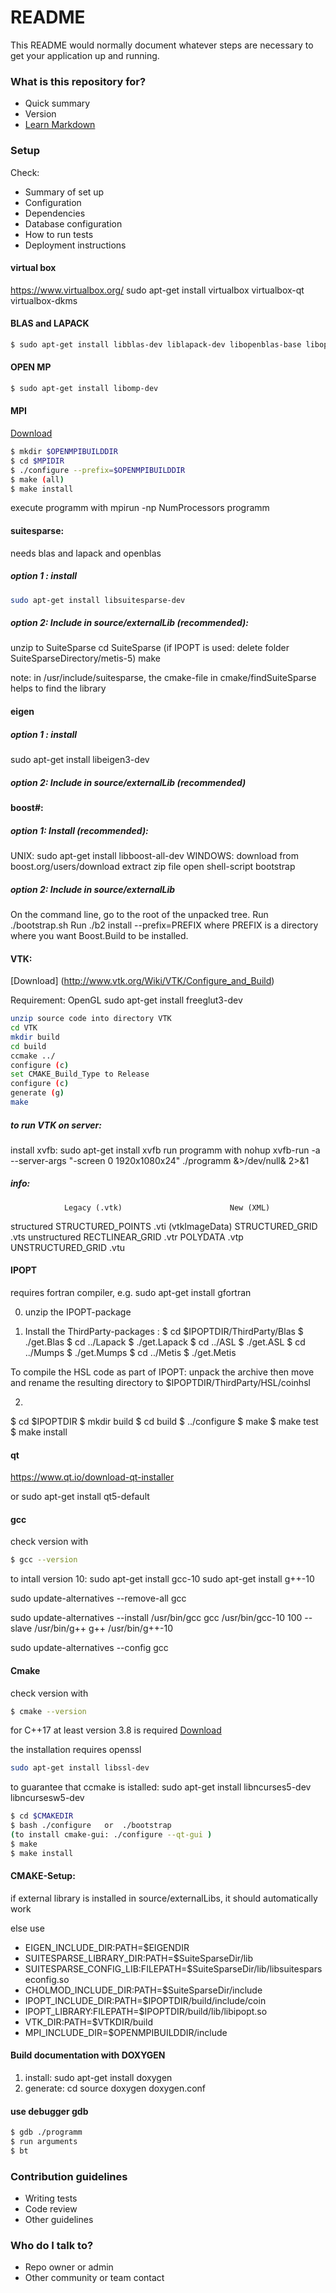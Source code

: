 # README #

This README would normally document whatever steps are necessary to get your application up and running.

### What is this repository for? ###

* Quick summary
* Version
* [Learn Markdown](https://bitbucket.org/tutorials/markdowndemo)

### Setup ###

Check:
* Summary of set up
* Configuration
* Dependencies
* Database configuration
* How to run tests
* Deployment instructions


#### virtual box ####
https://www.virtualbox.org/
sudo apt-get install virtualbox virtualbox-qt virtualbox-dkms

#### BLAS and LAPACK ####
```bash
$ sudo apt-get install libblas-dev liblapack-dev libopenblas-base libopenblas-dev
```

#### OPEN MP #####
```bash
$ sudo apt-get install libomp-dev
```


#### MPI ####

[Download](https://www.open-mpi.org/)

```bash
$ mkdir $OPENMPIBUILDDIR
$ cd $MPIDIR
$ ./configure --prefix=$OPENMPIBUILDDIR
$ make (all)
$ make install
```

execute programm with
mpirun -np NumProcessors programm



#### suitesparse: ####

needs blas and lapack and openblas

##### option 1 : install
```bash
sudo apt-get install libsuitesparse-dev
```

##### option 2: Include in source/externalLib (recommended):
unzip to SuiteSparse
cd SuiteSparse
(if IPOPT is used: delete folder SuiteSparseDirectory/metis-5)
make

note:
in /usr/include/suitesparse, the cmake-file in cmake/findSuiteSparse helps to find the library


#### eigen ####

##### option 1 : install
sudo apt-get install libeigen3-dev

##### option 2: Include in source/externalLib (recommended)


#### boost#: ####

##### option 1: Install (recommended): 
UNIX: sudo apt-get install libboost-all-dev
WINDOWS: 
download from boost.org/users/download
extract zip file
open shell-script bootstrap

##### option 2: Include in source/externalLib
On the command line, go to the root of the unpacked tree.
Run ./bootstrap.sh
Run ./b2 install --prefix=PREFIX where PREFIX is a directory where you want Boost.Build to be installed.


#### VTK: ####
[Download] (http://www.vtk.org/Wiki/VTK/Configure_and_Build)

Requirement: OpenGL
sudo apt-get install freeglut3-dev

```bash
unzip source code into directory VTK
cd VTK
mkdir build
cd build
ccmake ../
configure (c)
set CMAKE_Build_Type to Release
configure (c)
generate (g)
make
```

##### to run VTK on server:
install xvfb: sudo apt-get install xvfb
run programm with nohup xvfb-run -a --server-args "-screen 0 1920x1080x24" ./programm &>/dev/null& 2>&1 

##### info:
                Legacy (.vtk)                        New (XML)
structured      STRUCTURED_POINTS                    .vti (vtkImageData)
                STRUCTURED_GRID                      .vts
unstructured    RECTLINEAR_GRID                      .vtr
                POLYDATA                             .vtp
                UNSTRUCTURED_GRID                    .vtu


#### IPOPT  ####

requires fortran compiler, e.g. 
sudo apt-get install gfortran

0) unzip the IPOPT-package

1) Install the ThirdParty-packages :
$ cd $IPOPTDIR/ThirdParty/Blas
$ ./get.Blas
$ cd ../Lapack
$ ./get.Lapack
$ cd ../ASL
$ ./get.ASL 
$ cd ../Mumps
$ ./get.Mumps
$ cd ../Metis
$ ./get.Metis

To compile the HSL code as part of IPOPT: 
unpack the archive
then move and rename the resulting directory to $IPOPTDIR/ThirdParty/HSL/coinhsl

2) 
$ cd $IPOPTDIR
$ mkdir build
$ cd build
$ ../configure
$ make 
$ make test
$ make install


#### qt ####
https://www.qt.io/download-qt-installer

or
sudo apt-get install qt5-default

#### gcc #####

check version with

```bash
$ gcc --version
```
to intall version 10:
sudo apt-get install gcc-10
sudo apt-get install g++-10

sudo update-alternatives --remove-all gcc

sudo update-alternatives --install /usr/bin/gcc gcc /usr/bin/gcc-10 100 --slave /usr/bin/g++ g++ /usr/bin/g++-10

sudo update-alternatives --config gcc

#### Cmake ####

check version with

```bash
$ cmake --version
```

for C++17 at least version 3.8 is required
[Download](https://cmake.org/download/)

the installation requires openssl

```bash
sudo apt-get install libssl-dev
```

to guarantee that ccmake is istalled:
sudo apt-get install libncurses5-dev libncursesw5-dev

```bash
$ cd $CMAKEDIR
$ bash ./configure   or  ./bootstrap
(to install cmake-gui: ./configure --qt-gui )
$ make
$ make install
```


#### CMAKE-Setup: ####

if external library is installed in source/externalLibs, it should automatically work

else use

* EIGEN_INCLUDE_DIR:PATH=$EIGENDIR
* SUITESPARSE_LIBRARY_DIR:PATH=$SuiteSparseDir/lib
* SUITESPARSE_CONFIG_LIB:FILEPATH=$SuiteSparseDir/lib/libsuitesparseconfig.so
* CHOLMOD_INCLUDE_DIR:PATH=$SuiteSparseDir/include
* IPOPT_INCLUDE_DIR:PATH=$IPOPTDIR/build/include/coin
* IPOPT_LIBRARY:FILEPATH=$IPOPTDIR/build/lib/libipopt.so
* VTK_DIR:PATH=$VTKDIR/build
* MPI_INCLUDE_DIR=$OPENMPIBUILDDIR/include


#### Build documentation with DOXYGEN #### 

1) install:
sudo apt-get install doxygen 
2) generate:
cd source
doxygen doxygen.conf


#### use debugger gdb #### 

```bash
$ gdb ./programm 
$ run arguments
$ bt
```


### Contribution guidelines ###

* Writing tests
* Code review
* Other guidelines

### Who do I talk to? ###

* Repo owner or admin
* Other community or team contact
